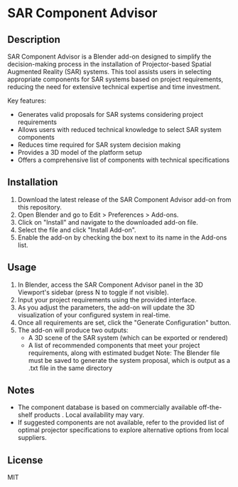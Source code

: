 # SAR Component Advisor

## Description
SAR Component Advisor is a Blender add-on designed to simplify the decision-making process in the installation of Projector-based Spatial Augmented Reality (SAR) systems. This tool assists users in selecting appropriate components for SAR systems based on project requirements, reducing the need for extensive technical expertise and time investment.

Key features:
- Generates valid proposals for SAR systems considering project requirements
- Allows users with reduced technical knowledge to select SAR system components
- Reduces time required for SAR system decision making
- Provides a 3D model of the platform setup
- Offers a comprehensive list of components with technical specifications

## Installation

1. Download the latest release of the SAR Component Advisor add-on from this repository.
2. Open Blender and go to Edit > Preferences > Add-ons.
3. Click on "Install" and navigate to the downloaded add-on file.
4. Select the file and click "Install Add-on".
5. Enable the add-on by checking the box next to its name in the Add-ons list.

## Usage

1. In Blender, access the SAR Component Advisor panel in the 3D Viewport's sidebar (press N to toggle if not visible).
2. Input your project requirements using the provided interface.
3. As you adjust the parameters, the add-on will update the 3D visualization of your configured system in real-time.
4. Once all requirements are set, click the "Generate Configuration" button.
5. The add-on will produce two outputs:
   - A 3D scene of the SAR system (which can be exported or rendered)
   - A list of recommended components that meet your project requirements, along with estimated budget
Note: The Blender file must be saved to generate the system proposal, which is output as a .txt file in the same directory

## Notes
- The component database is based on commercially available off-the-shelf products . Local availability may vary.
- If suggested components are not available, refer to the provided list of optimal projector specifications to explore alternative options from local suppliers.

## License
MIT
